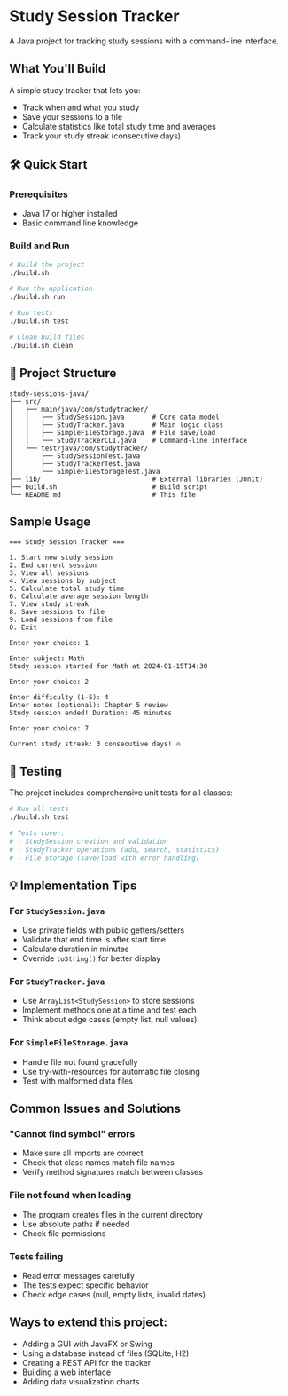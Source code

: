 # Study Session Tracker 

A Java project for tracking study sessions with a command-line interface.

##  What You'll Build

A simple study tracker that lets you:
- Track when and what you study
- Save your sessions to a file
- Calculate statistics like total study time and averages
- Track your study streak (consecutive days)

## 🛠️ Quick Start

### Prerequisites
- Java 17 or higher installed
- Basic command line knowledge

### Build and Run
```bash
# Build the project
./build.sh

# Run the application
./build.sh run

# Run tests
./build.sh test

# Clean build files
./build.sh clean
```

## 📁 Project Structure

```
study-sessions-java/
├── src/
│   ├── main/java/com/studytracker/
│   │   ├── StudySession.java       # Core data model
│   │   ├── StudyTracker.java       # Main logic class
│   │   ├── SimpleFileStorage.java  # File save/load
│   │   └── StudyTrackerCLI.java    # Command-line interface
│   └── test/java/com/studytracker/
│       ├── StudySessionTest.java
│       ├── StudyTrackerTest.java
│       └── SimpleFileStorageTest.java
├── lib/                            # External libraries (JUnit)
├── build.sh                        # Build script
└── README.md                       # This file
```

##  Sample Usage

```
=== Study Session Tracker ===

1. Start new study session
2. End current session
3. View all sessions
4. View sessions by subject
5. Calculate total study time
6. Calculate average session length
7. View study streak
8. Save sessions to file
9. Load sessions from file
0. Exit

Enter your choice: 1

Enter subject: Math
Study session started for Math at 2024-01-15T14:30

Enter your choice: 2

Enter difficulty (1-5): 4
Enter notes (optional): Chapter 5 review
Study session ended! Duration: 45 minutes

Enter your choice: 7

Current study streak: 3 consecutive days! 🔥
```

## 🧪 Testing

The project includes comprehensive unit tests for all classes:

```bash
# Run all tests
./build.sh test

# Tests cover:
# - StudySession creation and validation
# - StudyTracker operations (add, search, statistics)
# - File storage (save/load with error handling)
```

## 💡 Implementation Tips

### For `StudySession.java`
- Use private fields with public getters/setters
- Validate that end time is after start time
- Calculate duration in minutes
- Override `toString()` for better display

### For `StudyTracker.java`
- Use `ArrayList<StudySession>` to store sessions
- Implement methods one at a time and test each
- Think about edge cases (empty list, null values)

### For `SimpleFileStorage.java`
- Handle file not found gracefully
- Use try-with-resources for automatic file closing
- Test with malformed data files

## Common Issues and Solutions

### "Cannot find symbol" errors
- Make sure all imports are correct
- Check that class names match file names
- Verify method signatures match between classes

### File not found when loading
- The program creates files in the current directory
- Use absolute paths if needed
- Check file permissions

### Tests failing
- Read error messages carefully
- The tests expect specific behavior
- Check edge cases (null, empty lists, invalid dates)

## Ways to extend this project:
- Adding a GUI with JavaFX or Swing
- Using a database instead of files (SQLite, H2)
- Creating a REST API for the tracker
- Building a web interface
- Adding data visualization charts